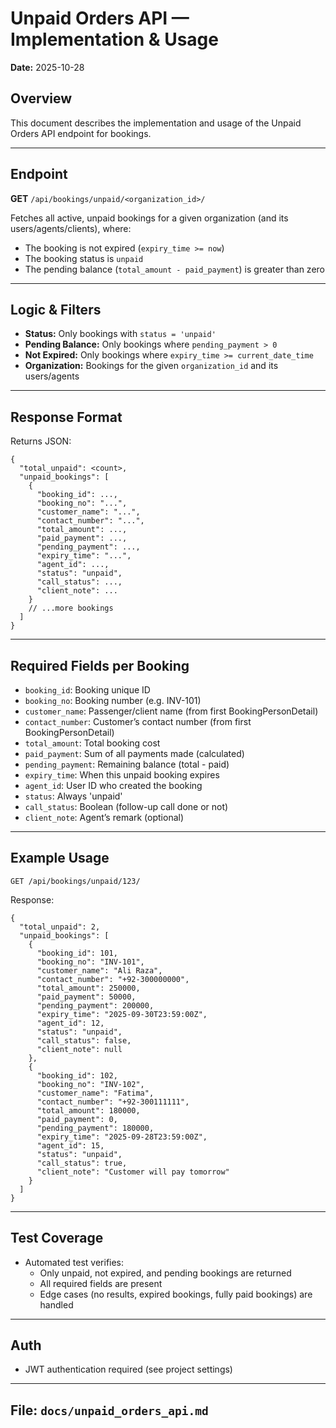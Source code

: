 # Unpaid Orders API — Implementation & Usage

**Date:** 2025-10-28

## Overview
This document describes the implementation and usage of the Unpaid Orders API endpoint for bookings.

---

## Endpoint

**GET** `/api/bookings/unpaid/<organization_id>/`

Fetches all active, unpaid bookings for a given organization (and its users/agents/clients), where:
- The booking is not expired (`expiry_time >= now`)
- The booking status is `unpaid`
- The pending balance (`total_amount - paid_payment`) is greater than zero

---

## Logic & Filters
- **Status:** Only bookings with `status = 'unpaid'`
- **Pending Balance:** Only bookings where `pending_payment > 0`
- **Not Expired:** Only bookings where `expiry_time >= current_date_time`
- **Organization:** Bookings for the given `organization_id` and its users/agents

---

## Response Format
Returns JSON:

```
{
  "total_unpaid": <count>,
  "unpaid_bookings": [
    {
      "booking_id": ...,
      "booking_no": "...",
      "customer_name": "...",
      "contact_number": "...",
      "total_amount": ...,
      "paid_payment": ...,
      "pending_payment": ...,
      "expiry_time": "...",
      "agent_id": ...,
      "status": "unpaid",
      "call_status": ...,
      "client_note": ...
    }
    // ...more bookings
  ]
}
```

---

## Required Fields per Booking
- `booking_id`: Booking unique ID
- `booking_no`: Booking number (e.g. INV-101)
- `customer_name`: Passenger/client name (from first BookingPersonDetail)
- `contact_number`: Customer’s contact number (from first BookingPersonDetail)
- `total_amount`: Total booking cost
- `paid_payment`: Sum of all payments made (calculated)
- `pending_payment`: Remaining balance (total - paid)
- `expiry_time`: When this unpaid booking expires
- `agent_id`: User ID who created the booking
- `status`: Always 'unpaid'
- `call_status`: Boolean (follow-up call done or not)
- `client_note`: Agent’s remark (optional)

---

## Example Usage

```
GET /api/bookings/unpaid/123/
```

Response:
```
{
  "total_unpaid": 2,
  "unpaid_bookings": [
    {
      "booking_id": 101,
      "booking_no": "INV-101",
      "customer_name": "Ali Raza",
      "contact_number": "+92-300000000",
      "total_amount": 250000,
      "paid_payment": 50000,
      "pending_payment": 200000,
      "expiry_time": "2025-09-30T23:59:00Z",
      "agent_id": 12,
      "status": "unpaid",
      "call_status": false,
      "client_note": null
    },
    {
      "booking_id": 102,
      "booking_no": "INV-102",
      "customer_name": "Fatima",
      "contact_number": "+92-300111111",
      "total_amount": 180000,
      "paid_payment": 0,
      "pending_payment": 180000,
      "expiry_time": "2025-09-28T23:59:00Z",
      "agent_id": 15,
      "status": "unpaid",
      "call_status": true,
      "client_note": "Customer will pay tomorrow"
    }
  ]
}
```

---

## Test Coverage
- Automated test verifies:
  - Only unpaid, not expired, and pending bookings are returned
  - All required fields are present
  - Edge cases (no results, expired bookings, fully paid bookings) are handled

---

## Auth
- JWT authentication required (see project settings)

---

## File: `docs/unpaid_orders_api.md`
